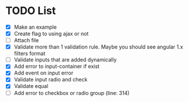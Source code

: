 # TODO List

- [x] Make an example
- [x] Create flag to using ajax or not
- [ ] Attach file
- [x] Validate more than 1 validation rule. Maybe you should see angular 1.x filters format
- [ ] Validate inputs that are added dynamically
- [x] Add error to input-container if exist
- [x] Add event on input error
- [x] Validate input radio and check
- [x] Validate equal
- [ ] Add error to checkbox or radio group (line: 314)
